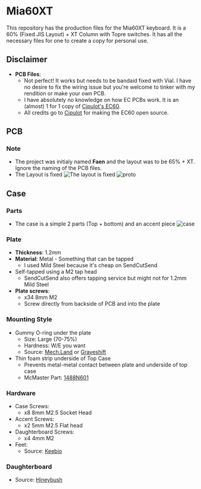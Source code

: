 # Mia60XT
This repository has the production files for the Mia60XT keyboard. It is a 60% (Fixed JIS Layout) + XT Column with Topre switches.
It has all the necessary files for one to create a copy for personal use.

##  Disclaimer
- **PCB Files**: 
  - Not perfect! It works but needs to be bandaid fixed with Vial. I have no desire to fix the wiring issue but you're welcome to tinker with my rendition or make your own PCB.
  - I have absolutely no knowledge on how EC PCBs work. It is an (almost) 1 for 1 copy of [Cipulot's EC60](https://github.com/Cipulot/EC60). 
  - All credits go to [Cipulot](https://github.com/Cipulot) for making the EC60 open source.

## PCB
### Note
- The project was initialy named **Faen** and the layout was to be 65% + XT. Ignore the naming of the PCB files.
- The Layout is fixed
![The layout is fixed](https://i.imgur.com/G2opOJH.jpg)
![proto](https://i.imgur.com/l2Wykh0.jpg)

## Case
### Parts
- The case is a simple 2 parts (Top + bottom) and an accent piece
![case](https://i.imgur.com/fuvgrHE.jpg)
### Plate
- **Thickness**: 1.2mm
- **Material**: Metal - Something that can be tapped
  - I used Mild Steel because it's cheap on SendCutSend
- Self-tapped using a M2 tap head
  - SendCutSend also offers tapping service but might not for 1.2mm Mild Steel
- **Plate screws**:
  - x34 8mm M2 
  - Screw directly from backside of PCB and into the plate
### Mounting Style
- Gummy O-ring under the plate
  - Size: Large (70-75%)
  - Hardness: W/E you want
  - Source: [Mech.Land](https://mech.land/) or [Graveshift](https://graveshift.com/)
- Thin foam strip underside of Top Case
  - Prevents metal-metal contact between plate and underside of top case
  - McMaster Part: [1488N601](https://www.mcmaster.com/1488N601/)
### Hardware
- Case Screws:
  - x8 8mm M2.5 Socket Head
- Accent Screws:
  - x2 5mm M2.5 Flat head
- Daughterboard Screws:
  - x4 4mm M2 
- Feet:
  - Source: [Keebio](https://keeb.io/collections/diy-parts/products/skuf-silicone-rubber-keyboard-feet)
### Daughterboard 
- Source: [Hineybush](https://hineybush.com/)


